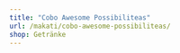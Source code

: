 ```yaml
---
title: "Cobo Awesome Possibiliteas"
url: /makati/cobo-awesome-possibiliteas/
shop: Getränke
---
```

